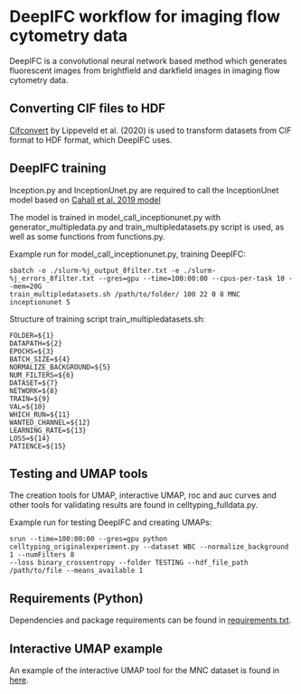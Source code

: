 # DeepIFC workflow for imaging flow cytometry data

DeepIFC is a convolutional neural network based method which generates fluorescent images from brightfield and darkfield images in imaging flow cytometry data.

## Converting CIF files to HDF
[Cifconvert](https://github.com/saeyslab/cifconvert) by Lippeveld et al. (2020) is used to transform datasets from CIF format to HDF format, which DeepIFC uses. 

## DeepIFC training
Inception.py and InceptionUnet.py are required to call the InceptionUnet model based on [Cahall et al. 2019 model](https://github.com/danielenricocahall/Keras-UNet)

The model is trained in model_call_inceptionunet.py with generator_multipledata.py and train_multipledatasets.py script is used, as well as some functions from functions.py.

Example run for model_call_inceptionunet.py, training DeepIFC:
```
sbatch -o ./slurm-%j_output_8filter.txt -e ./slurm-%j_errors_8filter.txt --gres=gpu --time=100:00:00 --cpus-per-task 10 --mem=20G 
train_multipledatasets.sh /path/to/folder/ 100 22 0 8 MNC inceptionunet 5
```

Structure of training script train_multipledatasets.sh:
```
FOLDER=${1}
DATAPATH=${2}
EPOCHS=${3}
BATCH_SIZE=${4}
NORMALIZE_BACKGROUND=${5}
NUM_FILTERS=${6}
DATASET=${7}
NETWORK=${8}
TRAIN=${9}
VAL=${10}
WHICH_RUN=${11}
WANTED_CHANNEL=${12}
LEARNING_RATE=${13}
LOSS=${14}
PATIENCE=${15}
```

## Testing and UMAP tools
The creation tools for UMAP, interactive UMAP, roc and auc curves and other tools for validating results are found in celltyping_fulldata.py.

Example run for testing DeepIFC and creating UMAPs:
```
srun --time=100:00:00 --gres=gpu python celltyping_originalexperiment.py --dataset WBC --normalize_background 1 --numFilters 8 
--loss binary_crossentropy --folder TESTING --hdf_file_path /path/to/file --means_available 1
```

## Requirements (Python)
Dependencies and package requirements can be found in [requirements.txt](https://github.com/timonenv/DeepIFC/blob/master/requirements.txt).

## Interactive UMAP example
An example of the interactive UMAP tool for the MNC dataset is found in [here](https://timonenv.github.io/DeepIFC/).

